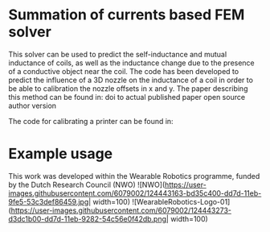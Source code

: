 # Summation of currents based FEM solver

This solver can be used to predict the self-inductance and mutual inductance of coils, as well as the inductance change due to the presence of a conductive object near the coil. The code has been developed to predict the influence of a 3D nozzle on the inductance of a coil in order to be able to calibration the nozzle offsets in x and y. The paper describing this method can be found in:
doi to actual published paper
open source author version

The code for calibrating a printer can be found in:

# Example usage


This work was developed within the Wearable Robotics programme, funded by the Dutch Research Council (NWO)
![NWO](https://user-images.githubusercontent.com/6079002/124443163-bd35c400-dd7d-11eb-9fe5-53c3def86459.jpg| width=100) ![WearableRobotics-Logo-01](https://user-images.githubusercontent.com/6079002/124443273-d3dc1b00-dd7d-11eb-9282-54c56e0f42db.png| width=100)
